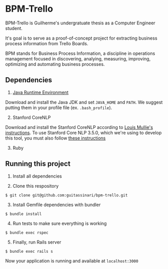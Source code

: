 # BPM-Trello

BPM-Trello is Guilherme's undergratuate thesis as a Computer Engineer student.

It's goal is to serve as a proof-of-concept project for extracting business process information from Trello Boards.

BPM stands for Business Process Information, a discipline in operations management focused in discovering, analying, measuring, improving, optimizing and automating business processes.


## Dependencies

1. [Java Runtime Environment](https://www.oracle.com/java/technologies/javase/javase-jdk8-downloads.html)

Download and install the Java JDK and set `JAVA_HOME` and `PATH`. We suggest putting them
in your profile file (ex. `.bash_profile`).

2. Stanford CoreNLP

Download and install the Stanford CoreNLP according to [Louis Mullie's instructions](https://github.com/louismullie/stanford-core-nlp#installation). To use Stanford Core NLP 3.5.0, which we're using to develop this tool, you must also follow [these instructions](https://github.com/louismullie/stanford-core-nlp#using-the-latest-version-of-the-stanford-corenlp)

3. Ruby

## Running this project

1. Install all dependencies

2. Clone this respository

```bash
$ git clone git@github.com:guitassinari/bpm-trello.git
```

3. Install Gemfile dependencies with bundler

```
$ bundle install
```

4. Run tests to make sure everything is working

```
$ bundle exec rspec
```

5. Finally, run Rails server

```
$ bundle exec rails s
```

Now your application is running and available at `localhost:3000`